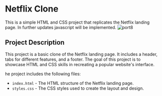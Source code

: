 # Netflix Clone

This is a simple HTML and CSS project that replicates the Netflix landing page. In further updates javascript will be implemented. 
![port8](https://github.com/JitheDev/Netflix-Clone/assets/110576245/c6daa3cd-ef6b-4736-bb7e-c26d2aa98727)

## Project Description

This project is a basic clone of the Netflix landing page. It includes a header, tabs for different features, and a footer. 
The goal of this project is to showcase HTML and CSS skills in recreating a popular website's interface.

he project includes the following files:

- `index.html` - The HTML structure of the Netflix landing page.
- `styles.css` - The CSS styles used to create the layout and design.

